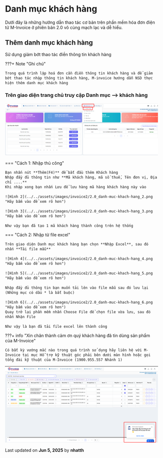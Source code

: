 # **Danh mục khách hàng**

Dưới đây là những hướng dẫn thao tác cơ bản trên phần mềm hóa đơn điện tử M-Invoice ở phiên bản 2.0 vô cùng mạch lạc và dễ hiểu.

## **Thêm danh mục khách hàng**

Sử dụng giảm bớt thao tác điền thông tin khách hàng

???+ Note "Ghi chú"

    Trong quá trình lập hoá đơn cần điền thông tin khách hàng và để giảm bớt thao tác nhập thông tin khách hàng, M-invoice hướng dẫn NSD thực hiện thêm danh mục khách hàng

### **Trên giao diện trang chủ truy cập Danh mục --> khách hàng**

![Hình 1](../../assets/images/invoice2/2.0_danh-muc-khach-hang_1.png "Hãy bấm vào để xem rõ hơn")

=== "Cách 1: Nhập thủ công"

    Bạn nhấn nút **Thêm(F4)** để bắt đầu thêm Khách hàng
    Nhập đầy đủ thông tin như **Mã khách hàng, mã số thuế, Tên đơn vị, Địa chỉ ....**
    Khi nhập xong bạn nhấn Lưu để lưu hàng mã hàng khách hàng này vào

    ![Hình 2](../../assets/images/invoice2/2.0_danh-muc-khach-hang_2.png "Hãy bấm vào để xem rõ hơn")

    ![Hình 3](../../assets/images/invoice2/2.0_danh-muc-khach-hang_3.png "Hãy bấm vào để xem rõ hơn")

    Như vậy bạn đã tạo 1 mã khách hàng thành công trên hệ thống

=== "Cách 2: Nhập từ file excel"

    Trên giao diện Danh mục khách hàng bạn chọn **Nhập Excel**, sau đó nhấn **Tải file mẫu**

    ![Hình 4](../../assets/images/invoice2/2.0_danh-muc-khach-hang_4.png "Hãy bấm vào để xem rõ hơn")

    ![Hình 5](../../assets/images/invoice2/2.0_danh-muc-khach-hang_5.png "Hãy bấm vào để xem rõ hơn")

    Nhập đầy đủ thông tin bạn muốn tải lên vào file mẫu sau đó lưu lại (Những mục có dấu * là bắt buộc)

    ![Hình 6](../../assets/images/invoice2/2.0_danh-muc-khach-hang_6.png "Hãy bấm vào để xem rõ hơn")
    Quay trở lại phần mềm nhấn Choose File để chọn file vừa lưu, sau đó nhấn Nhận File

    Như vậy là bạn đã tải file excel lên thành công

???+ info "Xin chân thành cảm ơn quý khách hàng đã tin dùng sản phẩm của M-Invoice"

    Có bất kỳ vướng mắc nào trong quá trình sử dụng hãy liên hệ với M-Invoice tại mục Hỗ trợ kỹ thuật góc phải bên dưới màn hình hoặc gọi tổng đài kỹ thuật của M-Invoice (1900.955.557 Nhánh 1)

![Hình 7](../../assets/images/invoice2/hotro.png "Hãy bấm vào để xem rõ hơn")

<div class="last-updated">Last updated on <strong>Jun 5, 2025</strong> by <strong>nhatth</strong></div>
